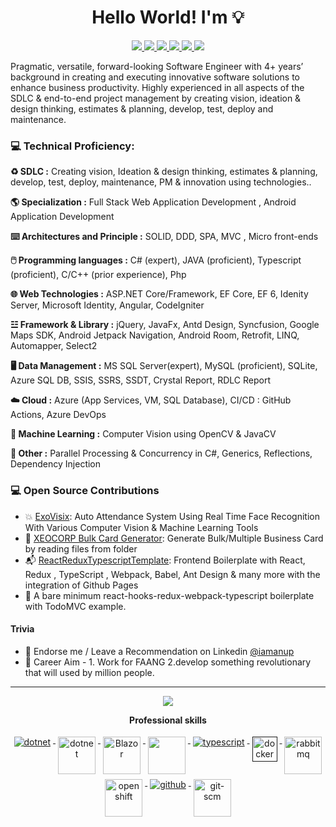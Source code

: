 
<h1 align="center">Hello World!  I'm </ Anup Sarkar > 💡</h1>

<p align="center"> 
 <a href="https://www.facebook.com/mr.anupsarkar/" alt="Anup's twitter">
   <img src="https://img.shields.io/badge/-@mr.anupsarkar-%231DA1F2?style=flat-square&logo=facebook&logoColor=ffffff" />
 </a>
 <a href="https://github.com/MeAnupSarkar" alt="Anup's github">
   <img src="https://img.shields.io/badge/-@MeAnupSarkar-%23181717?style=flat-square&logo=github" />
 </a>
 <a href="https://www.linkedin.com/in/iamanup" alt="Anup's linkedin">
   <img src="https://img.shields.io/badge/-iamanup-blue?style=flat-square&logo=Linkedin&logoColor=white&link=https://www.linkedin.com/in/iamanup" />
 </a>
 <a href="https://www.youtube.com/c/CodeWithAnup" alt="Anup's YT channel">
    <img src="https://img.shields.io/badge/-CodeWithAnup-9cf?style=flat-square&logo=youtube&logoColor=red&link=https://www.linkedin.com/in/iamanup" />
 </a>

  <a href="http://xeocorp.com/" alt="Anup's Website">
   <img src="https://img.shields.io/badge/Xeocorp.com-blueviolet?style=flat-square" />
 </a>
 <a>
   <img src="https://komarev.com/ghpvc/?username=MeAnupSarkar&color=ff69b4&style=flat-square" />
 </a>
</p>

Pragmatic, versatile, forward-looking Software Engineer with 4+ years’ background in creating and executing innovative software solutions to enhance business productivity. Highly experienced in all aspects of the SDLC & end-to-end project management by creating vision, ideation & design thinking, estimates & planning, develop, test, deploy and maintenance.

### 💻 Technical Proficiency:

**♻️ SDLC :** Creating vision, Ideation & design thinking, estimates & planning, develop, test, deploy, maintenance, PM & innovation using technologies..

**🌎 Specialization :** Full Stack Web Application Development , Android Application Development

**⌨️ Architectures and Principle :** SOLID, DDD, SPA, MVC , Micro front-ends

**🖱️ Programming languages :** C# (expert), JAVA (proficient), Typescript (proficient), C/C++ (prior experience), Php
 
**🌐 Web Technologies :** ASP.NET Core/Framework, EF Core, EF 6, Idenity Server, Microsoft Identity, Angular, CodeIgniter

**☳ Framework & Library :**  jQuery, JavaFx, Antd Design, Syncfusion, Google Maps SDK, Android Jetpack Navigation, Android Room, Retrofit, LINQ, Automapper, Select2

**🖥️ Data Management :** MS SQL Server(expert), MySQL (proficient), SQLite, Azure SQL DB, SSIS, SSRS, SSDT, Crystal Report, RDLC Report

**☁️ Cloud :** Azure (App Services, VM, SQL Database), CI/CD : GitHub Actions, Azure DevOps 
 
**🤖 Machine Learning :** Computer Vision using OpenCV & JavaCV

**💾 Other :** Parallel Processing & Concurrency in C#, Generics, Reflections, Dependency Injection

### 💻 Open Source Contributions

- 💥 [ExoVisix](https://github.com/MeAnupSarkar/ExoVisix): Auto Attendance System Using Real Time Face Recognition With Various Computer Vision & Machine Learning Tools
- 🛒 [XEOCORP Bulk Card Generator](https://github.com/MeAnupSarkar/Xeocorp-Card-Generator-JavaFX): Generate Bulk/Multiple Business Card by reading files from folder
- 📬 [ReactReduxTypescriptTemplate](https://github.com/MeAnupSarkar/ReactReduxTsTemplate): Frontend Boilerplate with React, Redux , TypeScript , Webpack, Babel, Ant Design & many more with the integration of Github Pages
- 🥇 A bare minimum react-hooks-redux-webpack-typescript boilerplate with TodoMVC example.

#### Trivia

- 🦸 Endorse me / Leave a Recommendation on Linkedin [@iamanup](https://www.linkedin.com/in/iamanup/)
- 🦸 Career Aim - 1. Work for FAANG  2.develop something revolutionary  that will used by million people.

---
<p align="center">
  <a href="#" alt="Anup's github stats"><img src="https://github-readme-stats.vercel.app/api?username=MeAnupSarkar" /></a>
</p>
<p align="center"> 
 <strong>
  Professional skills
  </strong>
</p>

<p align="center">
  <a href="https://dotnet.microsoft.com/">
    <img src="https://www.vectorlogo.zone/logos/dotnet/dotnet-ar21.svg" alt="dotnet" style="vertical-align:top; margin:4px;">
  </a>
  <a href="https://dotnet.microsoft.com/">
    <img src="https://upload.wikimedia.org/wikipedia/commons/e/ee/.NET_Core_Logo.svg" height="60px" alt="dotnet" style="vertical-align:top; margin:4px;">
  </a>
  <a href="https://dotnet.microsoft.com/apps/aspnet/web-apps/blazor">
    <img src="https://blog.wildix.com/wp-content/uploads/2020/06/react-logo.jpg" alt="Blazor" height="60px" style="vertical-align:top; margin:4px;height">
  </a>
   <a href="#">
    <img src="https://www.oracle.com/a/tech/img/cb88-java-logo-001.jpg" height="60px" style="vertical-align:top; margin:4px">
  </a>
  <a href="">
    <img src="https://www.vectorlogo.zone/logos/typescriptlang/typescriptlang-ar21.svg" alt="typescript" style="vertical-align:top; margin:4px;">
  </a>  
  <a href="">
    <img src="https://upload.wikimedia.org/wikipedia/commons/thumb/3/31/Android_robot_head.svg/1200px-Android_robot_head.svg.png" alt="docker" style="vertical-align:top; margin:4px;height:40px">
  </a>
   <a href="#">
    <img src="https://redux.js.org/img/redux-logo-landscape.png" alt="rabbitmq" style="vertical-align:top; margin:4px;height:60px">
  </a>
  <a href="#">
    <img src="https://cdn.holistics.io/landing/databases/sqlserver.png" alt="openshift" style="vertical-align:top; margin:4px;height:60px">
  </a>
  <a href="https://www.github.com">
    <img src="https://www.vectorlogo.zone/logos/github/github-ar21.svg" alt="github" style="vertical-align:top; margin:4px">
  </a>
  <a href="#">
    <img src="https://etzglobal.com/wp-content/uploads/2019/09/Azure-logo.png" alt="git-scm" style="vertical-align:top; margin:4px;height:60px">
  </a>
</p>
<br/>



 
